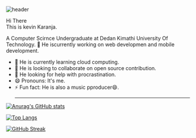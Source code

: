 ###

![header](https://capsule-render.vercel.app/api?type=rect&color=gradient&height=90&section=footer&text=Kevin&Karanja&fontSize=40)

Hi There <br> This is kevin Karanja. <br>

A Computer Scirnce Undergraduate at Dedan Kimathi University Of Technology.
🔭 He iscurrently working on web developmen and mobile development. <br>
- 🌱 He is currently learning cloud computing.<br>
- 👯 He is  looking to collaborate on open source contribution.<br>
- 🤔 He looking for help with procrastination.<br>
- 😄 Pronouns: It's me.<br>
- ⚡ Fun fact: He is also a music pproducer😄.<br><hr>

[![Anurag's GitHub stats](https://github-readme-stats.vercel.app/api?username=karanja019&show_icons=true&theme=radical)](https://github.com/anuraghazra/github-readme-stats)

[![Top Langs](https://github-readme-stats.vercel.app/api/top-langs/?username=karanja019&layout=compact&theme=radical)](https://github.com/anuraghazra/github-readme-stats)

[![GitHub Streak](https://github-readme-streak-stats.herokuapp.com/?user=karanja019&theme=radical)](https://git.io/streak-stats)
